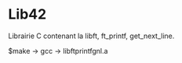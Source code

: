 # Lib42

Librairie C contenant la libft, ft_printf, get_next_line.

$make -> gcc -> libftprintfgnl.a
